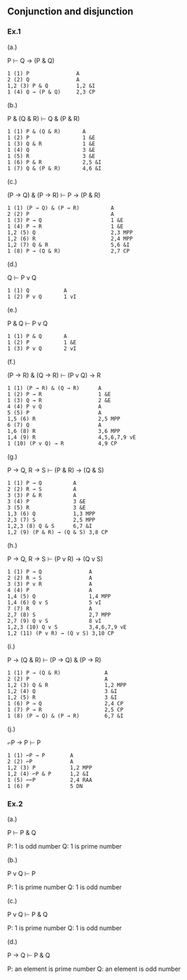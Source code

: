 ## Conjunction and disjunction

### Ex.1

(a.)

P ⊢ Q → (P & Q)

```
1 (1) P               A
2 (2) Q               A
1,2 (3) P & Q         1,2 &I
1 (4) Q → (P & Q)     2,3 CP 
```

(b.)

P & (Q & R) ⊢ Q & (P & R)

```
1 (1) P & (Q & R)       A
1 (2) P                 1 &E
1 (3) Q & R             1 &E
1 (4) Q                 3 &E
1 (5) R                 3 &E
1 (6) P & R             2,5 &I
1 (7) Q & (P & R)       4,6 &I
```

(c.)

(P → Q) & (P → R) ⊢ P → (P & R)

```
1 (1) (P → Q) & (P → R)          A
2 (2) P                          A
1 (3) P → Q                      1 &E
1 (4) P → R                      1 &E
1,2 (5) Q                        2,3 MPP
1,2 (6) R                        2,4 MPP
1,2 (7) Q & R                    5,6 &I
1 (8) P → (Q & R)                2,7 CP
```

(d.)

Q ⊢ P v Q

```
1 (1) Q           A
1 (2) P v Q       1 vI
```

(e.)

P & Q ⊢ P v Q

```
1 (1) P & Q       A
1 (2) P           1 &E
1 (3) P v Q       2 vI
```

(f.)

(P → R) & (Q → R) ⊢ (P v Q) → R

```
1 (1) (P → R) & (Q → R)      A
1 (2) P → R                  1 &E
1 (3) Q → R                  2 &E
4 (4) P v Q                  A
5 (5) P                      A
1,5 (6) R                    2,5 MPP
6 (7) Q                      A
1,6 (8) R                    3,6 MPP
1,4 (9) R                    4,5,6,7,9 vE
1 (10) (P v Q) → R           4,9 CP          
```

(g.)

P → Q, R → S ⊢ (P & R) → (Q & S)

```
1 (1) P → Q          A
2 (2) R → S          A
3 (3) P & R          A
3 (4) P              3 &E
3 (5) R              3 &E
1,3 (6) Q            1,3 MPP
2,3 (7) S            2,5 MPP
1,2,3 (8) Q & S      6,7 &I
1,2 (9) (P & R) → (Q & S) 3,8 CP
```

(h.)

P → Q, R → S ⊢ (P v R) → (Q v S)

```
1 (1) P → Q               A
2 (2) R → S               A
3 (3) P v R               A
4 (4) P                   A
1,4 (5) Q                 1,4 MPP
1,4 (6) Q v S             5 vI
7 (7) R                   A
2,7 (8) S                 2,7 MPP
2,7 (9) Q v S             8 vI
1,2,3 (10) Q v S          3,4,6,7,9 vE
1,2 (11) (P v R) → (Q v S) 3,10 CP
```

(i.)

P → (Q & R) ⊢ (P → Q) & (P → R)

```
1 (1) P → (Q & R)              A
2 (2) P                        A
1,2 (3) Q & R                  1,2 MPP
1,2 (4) Q                      3 &I
1,2 (5) R                      3 &I
1 (6) P → Q                    2,4 CP
1 (7) P → R                    2,5 CP
1 (8) (P → Q) & (P → R)        6,7 &I
```

(j.)

⌐P → P ⊢ P

```
1 (1) ⌐P → P        A
2 (2) ⌐P            A
1,2 (3) P           1,2 MPP
1,2 (4) ⌐P & P      1,2 &I
1 (5) ⌐⌐P           2,4 RAA
1 (6) P             5 DN
```

### Ex.2

(a.)

P ⊢ P & Q

P: 1 is odd number
Q: 1 is prime number

(b.)

P v Q ⊢ P

P: 1 is prime number
Q: 1 is odd number

(c.)

P v Q ⊢ P & Q

P: 1 is prime number
Q: 1 is odd number

(d.)

P → Q ⊢ P & Q

P: an element is prime number
Q: an element is odd number

